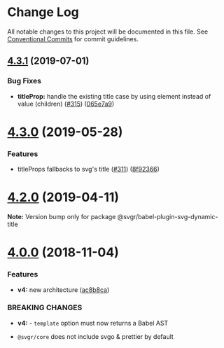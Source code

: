 # Change Log

All notable changes to this project will be documented in this file.
See [Conventional Commits](https://conventionalcommits.org) for commit guidelines.

## [4.3.1](https://github.com/smooth-code/svgr/tree/master/packages/babel-plugin-svg-dynamic-title/compare/v4.3.0...v4.3.1) (2019-07-01)


### Bug Fixes

* **titleProp:** handle the existing title case by using element instead of value (children) ([#315](https://github.com/smooth-code/svgr/tree/master/packages/babel-plugin-svg-dynamic-title/issues/315)) ([065e7a9](https://github.com/smooth-code/svgr/tree/master/packages/babel-plugin-svg-dynamic-title/commit/065e7a9))





# [4.3.0](https://github.com/smooth-code/svgr/tree/master/packages/babel-plugin-svg-dynamic-title/compare/v4.2.0...v4.3.0) (2019-05-28)


### Features

* titleProps fallbacks to svg's title ([#311](https://github.com/smooth-code/svgr/tree/master/packages/babel-plugin-svg-dynamic-title/issues/311)) ([8f92366](https://github.com/smooth-code/svgr/tree/master/packages/babel-plugin-svg-dynamic-title/commit/8f92366))





# [4.2.0](https://github.com/smooth-code/svgr/tree/master/packages/babel-plugin-svg-dynamic-title/compare/v4.1.0...v4.2.0) (2019-04-11)

**Note:** Version bump only for package @svgr/babel-plugin-svg-dynamic-title





# [4.0.0](https://github.com/smooth-code/svgr/compare/v3.1.0...v4.0.0) (2018-11-04)


### Features

* **v4:** new architecture ([ac8b8ca](https://github.com/smooth-code/svgr/commit/ac8b8ca))


### BREAKING CHANGES

* **v4:** - `template` option must now returns a Babel AST
- `@svgr/core` does not include svgo & prettier by default
